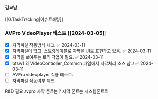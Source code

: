 

#### 김교남


[[0.TaskTracking|이슈트래킹]] 


### AVPro VideoPlayer 테스트 [[2024-03-05]]
- [x] 자막파일 작동방식 체크. ✅ 2024-03-11
- [x] 자막파일이 없고, 스트링테이블로 자막을 UI로 표현하고 있음. ✅ 2024-03-11
- [x] 자막을 보여주는 로직 작업이 필요. ✅ 2024-03-11
- [x] btsw1 의 VideoController_Common 파일에서 자막처리 소스 참고 ✅ 2024-03-11
- [ ] AVPro videoplayer 적용 테스트. 
- [ ] 자막파일 작동여부 체크.

R&D 필요
avpro 자막 폰트는 ?
자막 폰트는 시스템폰트로 